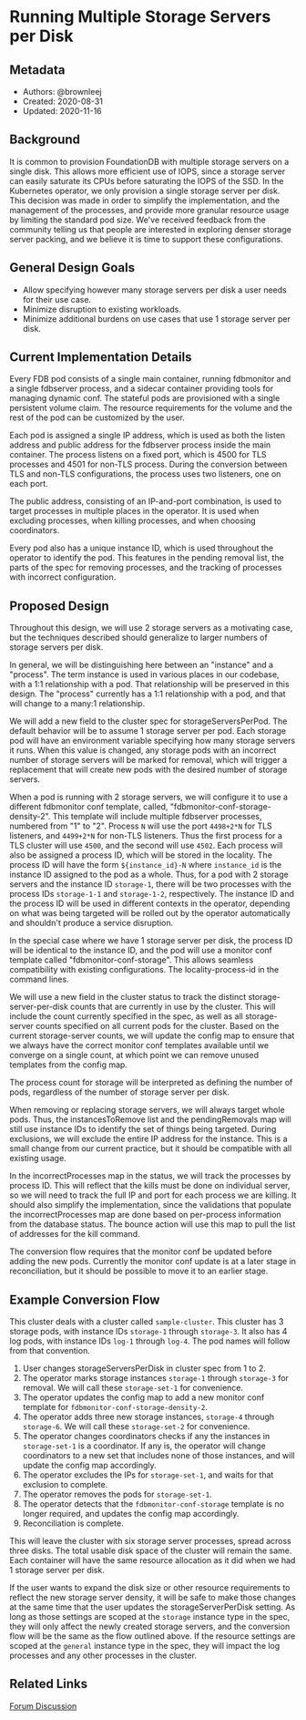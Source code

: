 # Running Multiple Storage Servers per Disk

## Metadata

* Authors: @brownleej
* Created: 2020-08-31
* Updated: 2020-11-16

## Background

It is common to provision FoundationDB with multiple storage servers on a single disk. This allows more efficient use of IOPS, since a storage server can easily saturate its CPUs before saturating the IOPS of the SSD. In the Kubernetes operator, we only provision a single storage server per disk. This decision was made in order to simplify the implementation, and the management of the processes, and provide more granular resource usage by limiting the standard pod size. We've received feedback from the community telling us that people are interested in exploring denser storage server packing, and we believe it is time to support these configurations.

## General Design Goals

* Allow specifying however many storage servers per disk a user needs for their use case.
* Minimize disruption to existing workloads.
* Minimize additional burdens on use cases that use 1 storage server per disk.

## Current Implementation Details

Every FDB pod consists of a single main container, running fdbmonitor and a single fdbserver process, and a sidecar container providing tools for managing dynamic conf. The stateful pods are provisioned with a single persistent volume claim. The resource requirements for the volume and the rest of the pod can be customized by the user.

Each pod is assigned a single IP address, which is used as both the listen address and public address for the fdbserver process inside the main container. The process listens on a fixed port, which is 4500 for TLS processes and 4501 for non-TLS process. During the conversion between TLS and non-TLS configurations, the process uses two listeners, one on each port. 

The public address, consisting of an IP-and-port combination, is used to target processes in multiple places in the operator. It is used when excluding processes, when killing processes, and when choosing coordinators.

Every pod also has a unique instance ID, which is used throughout the operator to identify the pod. This features in the pending removal list, the parts of the spec for removing processes, and the tracking of processes with incorrect configuration.

## Proposed Design

Throughout this design, we will use 2 storage servers as a motivating case, but the techniques described should generalize to larger numbers of storage servers per disk.

In general, we will be distinguishing here between an "instance" and a "process". The term instance is used in various places in our codebase, with a 1:1 relationship with a pod. That relationship will be preserved in this design. The "process" currently has a 1:1 relationship with a pod, and that will change to a many:1 relationship.

We will add a new field to the cluster spec for storageServersPerPod. The default behavior will be to assume 1 storage server per pod. Each storage pod will have an environment variable specifying how many storage servers it runs. When this value is changed, any storage pods with an incorrect number of storage servers will be marked for removal, which will trigger a replacement that will create new pods with the desired number of storage servers.

When a pod is running with 2 storage servers, we will configure it to use a different fdbmonitor conf template, called, "fdbmonitor-conf-storage-density-2". This template will include multiple fdbserver processes, numbered from "1" to "2". Process `N` will use the port `4498+2*N` for TLS listeners, and `4499+2*N` for non-TLS listeners. Thus the first process for a TLS cluster will use `4500`, and the second will use `4502`. Each process will also be assigned a process ID, which will be stored in the locality. The process ID will have the form `${instance_id}-N` where `instance_id` is the instance ID assigned to the pod as a whole. Thus, for a pod with 2 storage servers and the instance ID `storage-1`, there will be two processes with the process IDs `storage-1-1` and `storage-1-2`, respectively. The instance ID and the process ID will be used in different contexts in the operator, depending on what was being targeted will be rolled out by the operator automatically and shouldn't produce a service disruption.

In the special case where we have 1 storage server per disk, the process ID will be identical to the instance ID, and the pod will use a monitor conf template called "fdbmonitor-conf-storage". This allows seamless compatibility with existing configurations. The locality-process-id in the command lines.

We will use a new field in the cluster status to track the distinct storage-server-per-disk counts that are currently in use by the cluster. This will include the count currently specified in the spec, as well as all storage-server counts specified on all current pods for the cluster. Based on the current storage-server counts, we will update the config map to ensure that we always have the correct monitor conf templates available until we converge on a single count, at which point we can remove unused templates from the config map.

The process count for storage will be interpreted as defining the number of pods, regardless of the number of storage server per disk.

When removing or replacing storage servers, we will always target whole pods. Thus, the instancesToRemove list and the pendingRemovals map will still use instance IDs to identify the set of things being targeted. During exclusions, we will exclude the entire IP address for the instance. This is a small change from our current practice, but it should be compatible with all existing usage. 

In the incorrectProcesses map in the status, we will track the processes by process ID. This will reflect that the kills must be done on individual server, so we will need to track the full IP and port for each process we are killing. It should also simplify the implementation, since the validations that populate the incorrectProcesses map are done based on per-process information from the database status. The bounce action will use this map to pull the list of addresses for the kill command.

The conversion flow requires that the monitor conf be updated before adding the new pods. Currently the monitor conf update is at a later stage in reconciliation, but it should be possible to move it to an earlier stage.

## Example Conversion Flow

This cluster deals with a cluster called `sample-cluster`. This cluster has 3 storage pods, with instance IDs `storage-1` through `storage-3`. It also has 4 log pods, with instance IDs `log-1` through `log-4`. The pod names will follow from that convention.

1. User changes storageServersPerDisk in cluster spec from 1 to 2.
2. The operator marks storage instances `storage-1` through `storage-3` for removal. We will call these `storage-set-1` for convenience.
3. The operator updates the config map to add a new monitor conf template for `fdbmonitor-conf-storage-density-2`.
4. The operator adds three new storage instances, `storage-4` through `storage-6`.  We will call these `storage-set-2` for convenience.
5. The operator changes coordinators checks if any the instances in `storage-set-1` is a coordinator. If any is, the operator will change coordinators to a new set that includes none of those instances, and will update the config map accordingly.
6. The operator excludes the IPs for `storage-set-1`, and waits for that exclusion to complete.
7. The operator removes the pods for `storage-set-1`.
8. The operator detects that the `fdbmonitor-conf-storage` template is no longer required, and updates the config map accordingly.
9. Reconciliation is complete.

This will leave the cluster with six storage server processes, spread across three disks. The total usable disk space of the cluster will remain the same. Each container will have the same resource allocation as it did when we had 1 storage server per disk.

If the user wants to expand the disk size or other resource requirements to reflect the new storage server density, it will be safe to make those changes at the same time that the user updates the storageServerPerDisk setting. As long as those settings are scoped at the `storage` instance type in the spec, they will only affect the newly created storage servers, and the conversion flow will be the same as the flow outlined above. If the resource settings are scoped at the `general` instance type in the spec, they will impact the log processes and any other processes in the cluster.

## Related Links

[Forum Discussion](https://forums.foundationdb.org/t/design-discussion-running-multiple-storage-servers-per-disk-on-kubernetes/2320)
